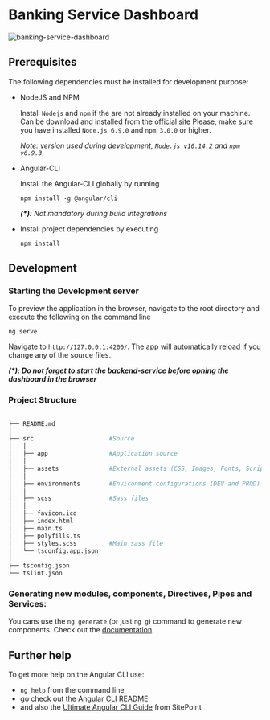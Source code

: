 # Banking Service Dashboard

![banking-service-dashboard](https://user-images.githubusercontent.com/328492/55872418-9afc6e00-5b95-11e9-9e4f-e3f69786e469.gif)

## Prerequisites

The following dependencies must be installed for development purpose:

* NodeJS and NPM

    Install `Nodejs` and `npm` if the are not already installed on your machine.
    Can be download and installed from the [official site](https://nodejs.org/en/download/)
    Please, make sure you have installed `Node.js 6.9.0` and `npm 3.0.0` or higher.

    _Note:_ _version used during development, `Node.js v10.14.2` and `npm v6.9.3`_

* Angular-CLI

    Install the Angular-CLI globally by running
    ```
    npm install -g @angular/cli
    ```
	_**(*):** Not mandatory during build integrations_

* Install project dependencies by executing
    ```
    npm install
    ```

## Development

### Starting the Development server

To preview the application in the browser, navigate to the root directory and execute the following on the command line

```
ng serve
```

Navigate to `http://127.0.0.1:4200/`. The app will automatically reload if you change any of the source files.

_**(*): Do not forget to start the [backend-service](https://github.com/UTCN-SD-PS/banking-service) before opning the dashboard in the browser**_

### Project Structure

```bash

├── README.md
│
├── src                     #Source
│   │
│   ├── app                 #Application source
│   │
│   ├── assets              #External assets (CSS, Images, Fonts, Scripts)
│   │
│   ├── environments        #Environment configurations (DEV and PROD)
│   │
│   ├── scss                #Sass files
│   │
│   ├── favicon.ico
│   ├── index.html
│   ├── main.ts
│   ├── polyfills.ts
│   ├── styles.scss         #Main sass file
│   └── tsconfig.app.json
│
├── tsconfig.json
└── tslint.json
```

### Generating new modules, components, Directives, Pipes and Services:

You cans use the `ng generate` (or just `ng g`) command to generate new components. Check out the [documentation](https://github.com/angular/angular-cli#generating-components-directives-pipes-and-services)

## Further help

To get more help on the Angular CLI use:

* `ng help` from the command line
* go check out the [Angular CLI README](https://github.com/angular/angular-cli/blob/master/README.md)
* and also the [Ultimate Angular CLI Guide](https://www.sitepoint.com/ultimate-angular-cli-reference/) from SitePoint

